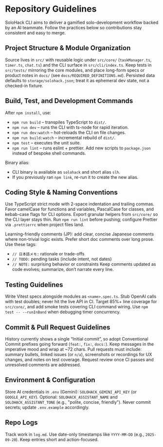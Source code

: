 # Repository Guidelines
SoloHack CLI aims to deliver a gamified solo-development workflow backed by an AI teammate. Follow the practices below so contributions stay consistent and easy to merge.

## Project Structure & Module Organization
Source lives in `src/` with reusable logic under `src/core/` (`taskManager.ts`, `timer.ts`, `chat.ts`) and the CLI surface in `src/cli/index.ts`. Keep tests in `src/tests/` mirroring the core modules, and place long-form specs or product notes in `docs/` (see `docs/REQUIRED_DEFINITIONS.md`). Persisted data defaults to `storage/solohack.json`; treat it as ephemeral dev state, not a checked-in fixture.

## Build, Test, and Development Commands
After `npm install`, use:
- `npm run build` – transpiles TypeScript to `dist/`.
- `npm run dev` – runs the CLI with ts-node for rapid iteration.
- `npm run dev:watch` – hot-reloads the CLI on file changes.
- `npm run build:watch` – incremental rebuild of `dist/`.
- `npm test` – executes the unit suite.
- `npm run lint` – runs eslint + prettier.
Add new scripts to `package.json` instead of bespoke shell commands.

Binary alias:
- CLI binary is available as `solohack` and short alias `slh`.
- If you previously ran `npm link`, re-run it to create the new alias.

## Coding Style & Naming Conventions
Use TypeScript strict mode with 2-space indentation and trailing commas. Favor camelCase for functions and variables, PascalCase for classes, and kebab-case flags for CLI options. Export granular helpers from `src/core/` so the CLI layer stays thin. Run `npm run lint` before pushing; configure Prettier via `.prettierrc` when project files land.

Learning-friendly comments (JP): add clear, concise Japanese comments where non-trivial logic exists. Prefer short doc comments over long prose. Use these tags:
- `// 日本語メモ:` rationale or trade-offs
- `// TODO:` pending tasks (include intent, not dates)
- `// NOTE:` surprising behavior or constraints
Keep comments updated as code evolves; summarize, don’t narrate every line.

## Testing Guidelines
Write Vitest specs alongside modules as `<name>.spec.ts`. Stub OpenAI calls with test doubles; never hit the live API in CI. Target 85%+ line coverage for `src/core/`, and add smoke tests covering CLI command wiring. Use `npm test -- --runInBand` when debugging timer concurrency.

## Commit & Pull Request Guidelines
History currently shows a single “Initial commit”, so adopt Conventional Commit prefixes going forward (`feat:`, `fix:`, `docs:`). Keep messages in the imperative mood and wrap at ~72 chars. Pull requests must include: summary bullets, linked issues (or `n/a`), screenshots or recordings for UX changes, and notes on test coverage. Request review once CI passes and unresolved comments are addressed.

## Environment & Configuration
Store AI credentials in `.env` (Gemini): `SOLOHACK_GEMINI_API_KEY` (or `GOOGLE_API_KEY`). Optional: `SOLOHACK_ASSISTANT_NAME` and `SOLOHACK_ASSISTANT_TONE` (e.g., "polite, concise, friendly"). Never commit secrets; update `.env.example` accordingly.

## Repo Logs
Track work in `log.md`. Use date-only timestamps like `YYYY-MM-DD` (e.g., `2025-09-20`). Keep entries short and action-focused.
